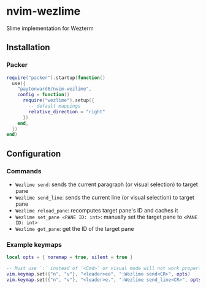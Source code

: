 # nvim-wezlime

Slime implementation for Wezterm

## Installation

### Packer

```lua
require("packer").startup(function()
  use({
    "paytonward6/nvim-wezlime",
    config = function()
      require("wezlime").setup({
        -- default mappings
        relative_direction = "right"
      })
    end,
  })
end)
```

## Configuration

### Commands

* `Wezlime send`: sends the current paragraph (or visual selection) to target pane
* `Wezlime send_line`: sends the current line (or visual selection) to target pane
* `Wezlime reload_pane`: recomputes target pane's ID and caches it
* `Wezlime set_pane <PANE ID: int>`: manually set the target pane to `<PANE ID: int>`
* `Wezlime get_pane`: get the ID of the target pane

### Example keymaps

```lua
local opts = { noremap = true, silent = true }

-- Must use `:` instead of `<Cmd>` or visual mode will not work properly
vim.keymap.set({"n", "v"}, "<leader>ee", ":Wezlime send<CR>", opts)
vim.keymap.set({"n", "v"}, "<leader>e.", ":Wezlime send_line<CR>", opts)
```

